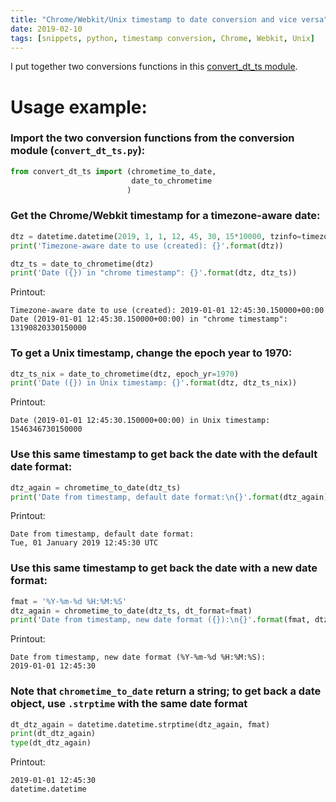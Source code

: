 ```yaml
---
title: "Chrome/Webkit/Unix timestamp to date conversion and vice versa"
date: 2019-02-10
tags: [snippets, python, timestamp conversion, Chrome, Webkit, Unix]
---
```


I put together two conversions functions in this 
[convert_dt_ts module](https://github.com/CatChenal/convert_chrome_time/blob/master/convert_dt_ts.py).


# Usage example:

### Import the two conversion functions from the conversion module (`convert_dt_ts.py`):

```python
from convert_dt_ts import (chrometime_to_date,
                           date_to_chrometime
                          )
```

### Get the Chrome/Webkit timestamp for a timezone-aware date:
```python
dtz = datetime.datetime(2019, 1, 1, 12, 45, 30, 15*10000, tzinfo=timezone.utc)
print('Timezone-aware date to use (created): {}'.format(dtz))

dtz_ts = date_to_chrometime(dtz)
print('Date ({}) in "chrome timestamp": {}'.format(dtz, dtz_ts))
```
Printout:
```
Timezone-aware date to use (created): 2019-01-01 12:45:30.150000+00:00
Date (2019-01-01 12:45:30.150000+00:00) in "chrome timestamp": 13190820330150000
```

### To get a Unix timestamp, change the epoch year to 1970:
```python
dtz_ts_nix = date_to_chrometime(dtz, epoch_yr=1970)
print('Date ({}) in Unix timestamp: {}'.format(dtz, dtz_ts_nix))
```
Printout:
```
Date (2019-01-01 12:45:30.150000+00:00) in Unix timestamp: 1546346730150000
```

### Use this same timestamp to get back the date with the default date format:
```python
dtz_again = chrometime_to_date(dtz_ts)
print('Date from timestamp, default date format:\n{}'.format(dtz_again))
```
Printout:
```
Date from timestamp, default date format:
Tue, 01 January 2019 12:45:30 UTC
```

### Use this same timestamp to get back the date with a new date format:
```python
fmat = '%Y-%m-%d %H:%M:%S'
dtz_again = chrometime_to_date(dtz_ts, dt_format=fmat)
print('Date from timestamp, new date format ({}):\n{}'.format(fmat, dtz_again))
```
Printout:
```
Date from timestamp, new date format (%Y-%m-%d %H:%M:%S):
2019-01-01 12:45:30
```

### Note that `chrometime_to_date` return a string; to get back a date object, use `.strptime` with the same date format
```python
dt_dtz_again = datetime.datetime.strptime(dtz_again, fmat)
print(dt_dtz_again)
type(dt_dtz_again)
```
Printout:
```
2019-01-01 12:45:30
datetime.datetime
```